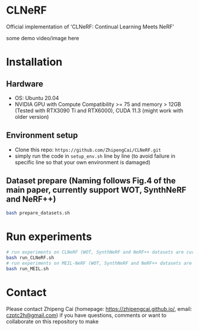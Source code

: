 # CLNeRF
Official implementation of 'CLNeRF: Continual Learning Meets NeRF'

some demo video/image here

# Installation

## Hardware

* OS: Ubuntu 20.04
* NVIDIA GPU with Compute Compatibility >= 75 and memory > 12GB (Tested with RTX3090 Ti and RTX6000), CUDA 11.3 (might work with older version)

## Environment setup
* Clone this repo: `https://github.com/ZhipengCai/CLNeRF.git`
* simply run the code in `setup_env.sh` line by line (to avoid failure in specific line so that your own environment is damaged)

## Dataset prepare (Naming follows Fig.4 of the main paper, currently support WOT, SynthNeRF and NeRF++)

```bash
bash prepare_datasets.sh
```

# Run experiments

```bash
# run experiments on CLNeRF (WOT, SynthNeRF and NeRF++ datasets are currently supported)
bash run_CLNeRF.sh
# run experiments on MEIL-NeRF (WOT, SynthNeRF and NeRF++ datasets are currently supported)
bash run_MEIL.sh
```

# Contact
Please contact Zhipeng Cai (homepage: https://zhipengcai.github.io/, email: czptc2h@gmail.com) if you have questions, comments or want to collaborate on this repository to make 
